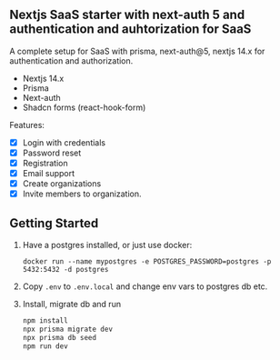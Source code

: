 ## Nextjs SaaS starter with next-auth 5 and authentication and auhtorization for SaaS

A complete setup for SaaS with prisma, next-auth@5, nextjs 14.x for authentication and authorization.

- Nextjs 14.x
- Prisma
- Next-auth 
- Shadcn forms (react-hook-form)

Features:

- [x] Login with credentials
- [x] Password reset
- [x] Registration
- [x] Email support
- [x] Create organizations
- [x] Invite members to organization.

## Getting Started

1. Have a postgres installed, or just use docker:
    
    ```
    docker run --name mypostgres -e POSTGRES_PASSWORD=postgres -p 5432:5432 -d postgres
    ```

2. Copy `.env` to `.env.local` and change env vars to postgres db etc.


3. Install, migrate db and run
    ```bash
    npm install
    npx prisma migrate dev
    npx prisma db seed
    npm run dev
    ```

